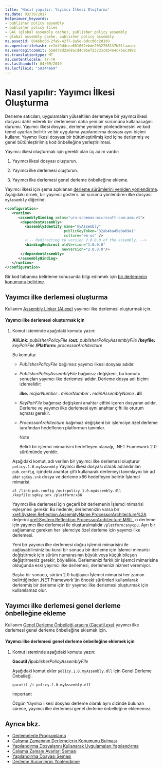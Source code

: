 ```yaml
---
title: 'Nasıl yapılır: Yayımcı İlkesi Oluşturma'
ms.date: 03/30/2017
helpviewer_keywords:
- publisher policy assembly
- publisher policy files
- GAC (global assembly cache), publisher policy assembly
- global assembly cache, publisher policy assembly
ms.assetid: 8046bc5d-2fa9-4277-8a5e-6dcc96c281d9
ms.openlocfilehash: ce2df9d4cea601652ebde2032758137b01faacdc
ms.sourcegitcommit: 558d78d2a68acd4c95ef23231c8b4e4c7bac3902
ms.translationtype: MT
ms.contentlocale: tr-TR
ms.lasthandoff: 04/09/2019
ms.locfileid: "59344669"
---
```

# <a name="how-to-create-a-publisher-policy"></a>Nasıl yapılır: Yayımcı İlkesi Oluşturma
Derleme satıcıları, uygulamaları yükseltilen derlemeye bir yayımcı ilkesi dosyası dahil ederek bir derlemenin daha yeni bir sürümünü kullanacağını durumu. Yayımcı ilkesi dosyası, derleme yeniden yönlendirmesini ve kod temel ayarları belirtir ve bir uygulama yapılandırma dosyası aynı biçimi kullanır. Yayımcı ilkesi dosyası bir bütünleştirilmiş kod içine derlenmiş ve genel bütünleştirilmiş kod önbelleğine yerleştirilmesi.  
  
 Yayımcı ilkesi oluşturmak için gerekli olan üç adım vardır:  
  
1. Yayımcı ilkesi dosyası oluşturun.  
  
2. Yayımcı ilke derlemesi oluşturun.  
  
3. Yayımcı ilke derlemesi genel derleme önbelleğine ekleme.  
  
 Yayımcı ilkesi için şema açıklanan [derleme sürümlerini yeniden yönlendirme](../../../docs/framework/configure-apps/redirect-assembly-versions.md). Aşağıdaki örnek, bir yayımcı gösterir. bir sürümü yönlendiren ilke dosyası `myAssembly` diğerine.  
  
```xml  
<configuration>  
   <runtime>  
      <assemblyBinding xmlns="urn:schemas-microsoft-com:asm.v1">  
       <dependentAssembly>  
         <assemblyIdentity name="myAssembly"  
                           publicKeyToken="32ab4ba45e0a69a1"  
                           culture="en-us" />  
         <!-- Redirecting to version 2.0.0.0 of the assembly. -->  
         <bindingRedirect oldVersion="1.0.0.0"  
                          newVersion="2.0.0.0"/>  
       </dependentAssembly>  
      </assemblyBinding>  
   </runtime>  
</configuration>  
```  
  
 Bir kod tabanına belirleme konusunda bilgi edinmek için [bir derlemenin konumunu belirtme](../../../docs/framework/configure-apps/specify-assembly-location.md).  
  
## <a name="creating-the-publisher-policy-assembly"></a>Yayımcı ilke derlemesi oluşturma  
 Kullanım [Assembly Linker (Al.exe)](../../../docs/framework/tools/al-exe-assembly-linker.md) yayımcı ilke derlemesi oluşturmak için.  
  
#### <a name="to-create-a-publisher-policy-assembly"></a>Yayımcı ilke derlemesi oluşturmak için  
  
1. Komut isteminde aşağıdaki komutu yazın:  
  
     **Al/Link:** *publisherPolicyFile* **/out:** *publisherPolicyAssemblyFile* **/keyfile:**  *keyPairFile* **/Platform:** *processorArchitecture*  
  
     Bu komutta:  
  
    -   *PublisherPolicyFile* bağımsız yayımcı ilkesi dosyası adıdır.  
  
    -   *PublisherPolicyAssemblyFile* bağımsız değişkeni, bu komutu sonuçları yayımcı ilke derlemesi adıdır. Derleme dosya adı biçimi izlemelidir:  
  
         **ilke.** *majorNumber* **.** *minorNumber* **.** *mainAssemblyName* **.dll**  
  
    -   *KeyPairFile* bağımsız değişkeni anahtar çiftini içeren dosyanın adıdır. Derleme ve yayımcı ilke derlemesi aynı anahtar çifti ile oturum açması gerekir.  
  
    -   *ProcessorArchitecture* bağımsız değişkeni bir işlemciye özel derleme tarafından hedeflenen platformun tanımlar.  
  
        > [!NOTE]
        >  Belirli bir işlemci mimarisini hedefleyen olanağı, .NET Framework 2.0 sürümünde yenidir.  
  
     Aşağıdaki komut, adı verilen bir yayımcı ilke derlemesi oluşturur `policy.1.0.myAssembly` Yayımcı ilkesi dosyası olarak adlandırılan `pub.config`, içindeki anahtar çifti kullanarak derlemeyi tanımlayıcı bir ad atar `sgKey.snk` dosya ve derleme x86 hedefleyen belirtir İşlemci mimarisi.  
  
    ```  
    al /link:pub.config /out:policy.1.0.myAssembly.dll /keyfile:sgKey.snk /platform:x86  
    ```  
  
     Yayımcı ilke derlemesi için geçerli bir derlemenin İşlemci mimarisi eşleşmesi gerekir. Bu nedenle, derlemenizin varsa bir <xref:System.Reflection.AssemblyName.ProcessorArchitecture%2A> değerini <xref:System.Reflection.ProcessorArchitecture.MSIL>, o derleme için yayımcı ilke derlemesi ile oluşturulmalıdır `/platform:anycpu`. Ayrı bir sağlamanız gereken her işlemciye özel derleme için yayımcı ilke derlemesi.  
  
     Yeni bir yayımcı ilke derlemesi doğru işlemci mimarisini ile sağlayabilirsiniz bu kural bir sonucu bir derleme için İşlemci mimarisi değiştirmek için sürüm numarasının büyük veya küçük bileşen değiştirmeniz gerekir, böylelikle. Derlemenizi farklı bir işlemci mimarisine olduğunda eski yayımcı ilke derlemesi, derlemenizi hizmet veremiyor.  
  
     Başka bir sonucu, sürüm 2.0 bağlayıcı İşlemci mimarisi her zaman belirttiğinden .NET Framework'ün önceki sürümleri kullanılarak derlenmiş bir derleme için bir yayımcı ilke derlemesi oluşturmak için kullanılamaz olur.  
  
## <a name="adding-the-publisher-policy-assembly-to-the-global-assembly-cache"></a>Yayımcı ilke derlemesi genel derleme önbelleğine ekleme  
 Kullanım [Genel Derleme Önbelleği aracını (Gacutil.exe)](../../../docs/framework/tools/gacutil-exe-gac-tool.md) yayımcı ilke derlemesi genel derleme önbelleğine eklemek için.  
  
#### <a name="to-add-the-publisher-policy-assembly-to-the-global-assembly-cache"></a>Yayımcı ilke derlemesi genel derleme önbelleğine eklemek için  
  
1. Komut isteminde aşağıdaki komutu yazın:  
  
     **Gacutil /i***publisherPolicyAssemblyFile*  
  
     Aşağıdaki komut ekler `policy.1.0.myAssembly.dll` için Genel Derleme Önbelleği.  
  
    ```  
    gacutil /i policy.1.0.myAssembly.dll  
    ```  
  
    > [!IMPORTANT]
    >  Özgün Yayımcı ilkesi dosyası derleme olarak aynı dizinde bulunan sürece, yayımcı ilke derlemesi genel derleme önbelleğine eklenemez.  
  
## <a name="see-also"></a>Ayrıca bkz.

- [Derlemelerle Programlama](../../../docs/framework/app-domains/programming-with-assemblies.md)
- [Çalışma Zamanının Derlemelerin Konumunu Bulması](../../../docs/framework/deployment/how-the-runtime-locates-assemblies.md)
- [Yapılandırma Dosyalarını Kullanarak Uygulamaları Yapılandırma](../../../docs/framework/configure-apps/index.md)
- [Çalışma Zamanı Ayarları Şeması](../../../docs/framework/configure-apps/file-schema/runtime/index.md)
- [Yapılandırma Dosyası Şeması](../../../docs/framework/configure-apps/file-schema/index.md)
- [Derleme Sürümlerini Yönlendirme](../../../docs/framework/configure-apps/redirect-assembly-versions.md)
